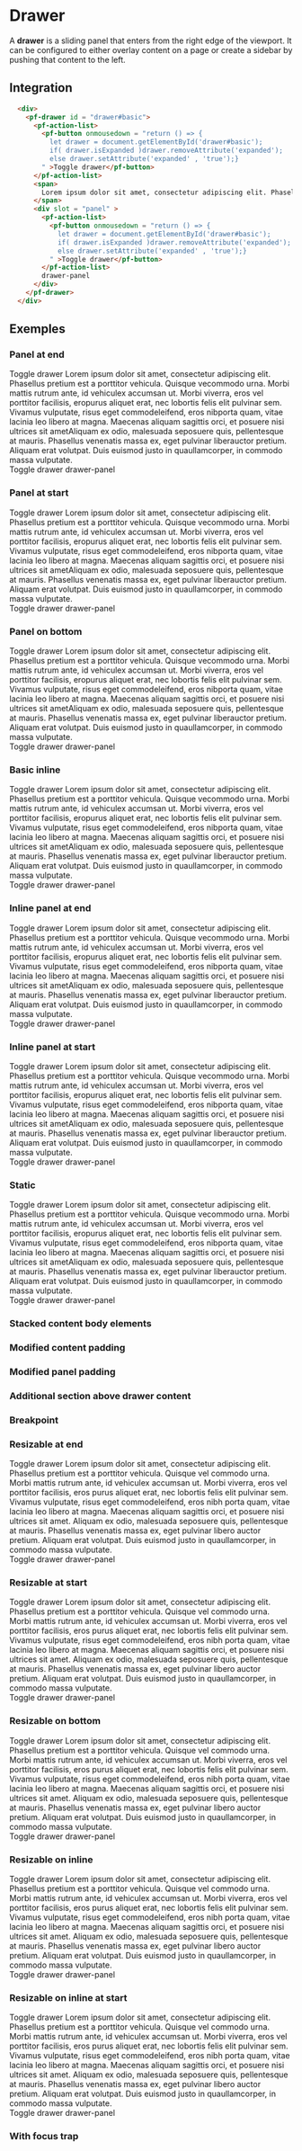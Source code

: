 # Drawer

A **drawer** is a sliding panel that enters from the right edge of the viewport. It can be configured to either overlay content on a page or create a sidebar by pushing that content to the left.

## Integration

```html live
  <div>
    <pf-drawer id = "drawer#basic">
      <pf-action-list>
        <pf-button onmousedown = "return () => {
          let drawer = document.getElementById('drawer#basic');
          if( drawer.isExpanded )drawer.removeAttribute('expanded');
          else drawer.setAttribute('expanded' , 'true');}
        " >Toggle drawer</pf-button>
      </pf-action-list>
      <span>
        Lorem ipsum dolor sit amet, consectetur adipiscing elit. Phasellus pretium est a porttitor vehicula. Quisque vel commodo urna. Morbi mattis rutrum ante, id vehiculex accumsan ut. Morbi viverra, eros vel porttitor facilisis, eros purus aliquet erat, nec lobortis felis elit pulvinar sem. Vivamus vulputate, risus eget commodeleifend, eros nibh porta quam, vitae lacinia leo libero at magna. Maecenas aliquam sagittis orci, et posuere nisi ultrices sit amet. Aliquam ex odio, malesuada seposuere quis, pellentesque at mauris. Phasellus venenatis massa ex, eget pulvinar libero auctor pretium. Aliquam erat volutpat. Duis euismod justo in quaullamcorper, in commodo massa vulputate.
      </span>
      <div slot = "panel" >
        <pf-action-list>
          <pf-button onmousedown = "return () => {
            let drawer = document.getElementById('drawer#basic');
            if( drawer.isExpanded )drawer.removeAttribute('expanded');
            else drawer.setAttribute('expanded' , 'true');}
          " >Toggle drawer</pf-button>
        </pf-action-list>
        drawer-panel
      </div>
    </pf-drawer>
  </div>
```

## Exemples

### Panel at end

<div class = "sample-bloc">

  <pf-drawer id = "drawer#panelRight" panel-right >
    <pf-button onmousedown = "return () => {
      let drawer = document.getElementById('drawer#panelRight');
      if( drawer.isExpanded )drawer.removeAttribute('expanded');
      else drawer.setAttribute('expanded' , 'true');}
    " >Toggle drawer</pf-button>
    <span>
      Lorem ipsum dolor sit amet, consectetur adipiscing elit. Phasellus pretium est a porttitor vehicula. Quisque vecommodo urna. Morbi mattis rutrum ante, id vehiculex accumsan ut. Morbi viverra, eros vel porttitor facilisis, eropurus aliquet erat, nec lobortis felis elit pulvinar sem. Vivamus vulputate, risus eget commodeleifend, eros nibporta quam, vitae lacinia leo libero at magna. Maecenas aliquam sagittis orci, et posuere nisi ultrices sit ametAliquam ex odio, malesuada seposuere quis, pellentesque at mauris. Phasellus venenatis massa ex, eget pulvinar liberauctor pretium. Aliquam erat volutpat. Duis euismod justo in quaullamcorper, in commodo massa vulputate.
    </span>
    <div slot = "panel" >
      <pf-action-list>
        <pf-button onmousedown = "return () => {
          let drawer = document.getElementById('drawer#panelRight');
          if( drawer.isExpanded )drawer.removeAttribute('expanded');
          else drawer.setAttribute('expanded' , 'true');}
        " >Toggle drawer</pf-button>
      </pf-action-list>
      drawer-panel
    </div>
  </pf-drawer>

</div>

### Panel at start

<div class = "sample-bloc">

  <pf-drawer id = "drawer#panelLeft" panel-left >
    <pf-button onmousedown = "return () => {
      let drawer = document.getElementById('drawer#panelLeft');
      if( drawer.isExpanded )drawer.removeAttribute('expanded');
      else drawer.setAttribute('expanded' , 'true');}
    " >Toggle drawer</pf-button>
    <span>
      Lorem ipsum dolor sit amet, consectetur adipiscing elit. Phasellus pretium est a porttitor vehicula. Quisque vecommodo urna. Morbi mattis rutrum ante, id vehiculex accumsan ut. Morbi viverra, eros vel porttitor facilisis, eropurus aliquet erat, nec lobortis felis elit pulvinar sem. Vivamus vulputate, risus eget commodeleifend, eros nibporta quam, vitae lacinia leo libero at magna. Maecenas aliquam sagittis orci, et posuere nisi ultrices sit ametAliquam ex odio, malesuada seposuere quis, pellentesque at mauris. Phasellus venenatis massa ex, eget pulvinar liberauctor pretium. Aliquam erat volutpat. Duis euismod justo in quaullamcorper, in commodo massa vulputate.
    </span>
    <div slot = "panel" >
      <pf-action-list>
        <pf-button onmousedown = "return () => {
          let drawer = document.getElementById('drawer#panelLeft');
          if( drawer.isExpanded )drawer.removeAttribute('expanded');
          else drawer.setAttribute('expanded' , 'true');}
        " >Toggle drawer</pf-button>
      </pf-action-list>
      drawer-panel
    </div>
  </pf-drawer>

</div>

### Panel on bottom

<div class = "sample-bloc">

  <pf-drawer id = "drawer#panelBottom" panel-bottom >
    <pf-button onmousedown = "return () => {
      let drawer = document.getElementById('drawer#panelBottom');
      if( drawer.isExpanded )drawer.removeAttribute('expanded');
      else drawer.setAttribute('expanded' , 'true');}
    " >Toggle drawer</pf-button>
    <span>
      Lorem ipsum dolor sit amet, consectetur adipiscing elit. Phasellus pretium est a porttitor vehicula. Quisque vecommodo urna. Morbi mattis rutrum ante, id vehiculex accumsan ut. Morbi viverra, eros vel porttitor facilisis, eropurus aliquet erat, nec lobortis felis elit pulvinar sem. Vivamus vulputate, risus eget commodeleifend, eros nibporta quam, vitae lacinia leo libero at magna. Maecenas aliquam sagittis orci, et posuere nisi ultrices sit ametAliquam ex odio, malesuada seposuere quis, pellentesque at mauris. Phasellus venenatis massa ex, eget pulvinar liberauctor pretium. Aliquam erat volutpat. Duis euismod justo in quaullamcorper, in commodo massa vulputate.
    </span>
    <div slot = "panel" >
      <pf-action-list>
        <pf-button onmousedown = "return () => {
          let drawer = document.getElementById('drawer#panelBottom');
          if( drawer.isExpanded )drawer.removeAttribute('expanded');
          else drawer.setAttribute('expanded' , 'true');}
        " >Toggle drawer</pf-button>
      </pf-action-list>
      drawer-panel
    </div>
  </pf-drawer>

</div>

### Basic inline

<div class = "sample-bloc">

  <pf-drawer id = "drawer#inline" inline >
    <pf-button onmousedown = "return () => {
      let drawer = document.getElementById('drawer#inline');
      if( drawer.isExpanded )drawer.removeAttribute('expanded');
      else drawer.setAttribute('expanded' , 'true');}
    " >Toggle drawer</pf-button>
    <span>
      Lorem ipsum dolor sit amet, consectetur adipiscing elit. Phasellus pretium est a porttitor vehicula. Quisque vecommodo urna. Morbi mattis rutrum ante, id vehiculex accumsan ut. Morbi viverra, eros vel porttitor facilisis, eropurus aliquet erat, nec lobortis felis elit pulvinar sem. Vivamus vulputate, risus eget commodeleifend, eros nibporta quam, vitae lacinia leo libero at magna. Maecenas aliquam sagittis orci, et posuere nisi ultrices sit ametAliquam ex odio, malesuada seposuere quis, pellentesque at mauris. Phasellus venenatis massa ex, eget pulvinar liberauctor pretium. Aliquam erat volutpat. Duis euismod justo in quaullamcorper, in commodo massa vulputate.
    </span>
    <div slot = "panel" >
      <pf-action-list>
        <pf-button onmousedown = "return () => {
          let drawer = document.getElementById('drawer#inline');
          if( drawer.isExpanded )drawer.removeAttribute('expanded');
          else drawer.setAttribute('expanded' , 'true');}
        " >Toggle drawer</pf-button>
      </pf-action-list>
      drawer-panel
    </div>
  </pf-drawer>

</div>

### Inline panel at end

<div class = "sample-bloc">

  <pf-drawer id = "drawer#inline#panelRight" inline panel-right >
    <pf-button onmousedown = "return () => {
      let drawer = document.getElementById('drawer#inline#panelRight');
      if( drawer.isExpanded )drawer.removeAttribute('expanded');
      else drawer.setAttribute('expanded' , 'true');}
    " >Toggle drawer</pf-button>
    <span>
      Lorem ipsum dolor sit amet, consectetur adipiscing elit. Phasellus pretium est a porttitor vehicula. Quisque vecommodo urna. Morbi mattis rutrum ante, id vehiculex accumsan ut. Morbi viverra, eros vel porttitor facilisis, eropurus aliquet erat, nec lobortis felis elit pulvinar sem. Vivamus vulputate, risus eget commodeleifend, eros nibporta quam, vitae lacinia leo libero at magna. Maecenas aliquam sagittis orci, et posuere nisi ultrices sit ametAliquam ex odio, malesuada seposuere quis, pellentesque at mauris. Phasellus venenatis massa ex, eget pulvinar liberauctor pretium. Aliquam erat volutpat. Duis euismod justo in quaullamcorper, in commodo massa vulputate.
    </span>
    <div slot = "panel" >
      <pf-action-list>
        <pf-button onmousedown = "return () => {
          let drawer = document.getElementById('drawer#inline#panelRight');
          if( drawer.isExpanded )drawer.removeAttribute('expanded');
          else drawer.setAttribute('expanded' , 'true');}
        " >Toggle drawer</pf-button>
      </pf-action-list>
      drawer-panel
    </div>
  </pf-drawer>

</div>

### Inline panel at start

<div class = "sample-bloc">

  <pf-drawer id = "drawer#inline#panelLeft" inline panel-left >
    <pf-button onmousedown = "return () => {
      let drawer = document.getElementById('drawer#inline#panelLeft');
      if( drawer.isExpanded )drawer.removeAttribute('expanded');
      else drawer.setAttribute('expanded' , 'true');}
    " >Toggle drawer</pf-button>
    <span>
      Lorem ipsum dolor sit amet, consectetur adipiscing elit. Phasellus pretium est a porttitor vehicula. Quisque vecommodo urna. Morbi mattis rutrum ante, id vehiculex accumsan ut. Morbi viverra, eros vel porttitor facilisis, eropurus aliquet erat, nec lobortis felis elit pulvinar sem. Vivamus vulputate, risus eget commodeleifend, eros nibporta quam, vitae lacinia leo libero at magna. Maecenas aliquam sagittis orci, et posuere nisi ultrices sit ametAliquam ex odio, malesuada seposuere quis, pellentesque at mauris. Phasellus venenatis massa ex, eget pulvinar liberauctor pretium. Aliquam erat volutpat. Duis euismod justo in quaullamcorper, in commodo massa vulputate.
    </span>
    <div slot = "panel" >
      <pf-action-list>
        <pf-button onmousedown = "return () => {
          let drawer = document.getElementById('drawer#inline#panelLeft');
          if( drawer.isExpanded )drawer.removeAttribute('expanded');
          else drawer.setAttribute('expanded' , 'true');}
        " >Toggle drawer</pf-button>
      </pf-action-list>
      drawer-panel
    </div>
  </pf-drawer>

</div>

### Static

<div class = "sample-bloc">

  <pf-drawer id = "drawer#expanded#static" expanded static >
    <pf-button onmousedown = "return () => {
      let drawer = document.getElementById('drawer#expanded#static');
      if( drawer.isExpanded )drawer.removeAttribute('expanded');
      else drawer.setAttribute('expanded' , 'true');}
    " >Toggle drawer</pf-button>
    <span>
      Lorem ipsum dolor sit amet, consectetur adipiscing elit. Phasellus pretium est a porttitor vehicula. Quisque vecommodo urna. Morbi mattis rutrum ante, id vehiculex accumsan ut. Morbi viverra, eros vel porttitor facilisis, eropurus aliquet erat, nec lobortis felis elit pulvinar sem. Vivamus vulputate, risus eget commodeleifend, eros nibporta quam, vitae lacinia leo libero at magna. Maecenas aliquam sagittis orci, et posuere nisi ultrices sit ametAliquam ex odio, malesuada seposuere quis, pellentesque at mauris. Phasellus venenatis massa ex, eget pulvinar liberauctor pretium. Aliquam erat volutpat. Duis euismod justo in quaullamcorper, in commodo massa vulputate.
    </span>
    <div slot = "panel" >
      <pf-action-list>
        <pf-button onmousedown = "return () => {
          let drawer = document.getElementById('drawer#expanded#static');
          if( drawer.isExpanded )drawer.removeAttribute('expanded');
          else drawer.setAttribute('expanded' , 'true');}
        " >Toggle drawer</pf-button>
      </pf-action-list>
      drawer-panel
    </div>
  </pf-drawer>

</div>

### Stacked content body elements
### Modified content padding
### Modified panel padding
### Additional section above drawer content
### Breakpoint
### Resizable at end

<div class = "sample-bloc">

  <pf-drawer id = "drawer#panelRight#resizable" panel-right resizable >
    <div>
      <pf-action-list>
        <pf-button onmousedown = "return () => {
          let drawer = document.getElementById('drawer#panelRight#resizable');
          if( drawer.isExpanded )drawer.removeAttribute('expanded');
          else drawer.setAttribute('expanded' , 'true');}
        " >Toggle drawer</pf-button>
      </pf-action-list>
      <span>
      Lorem ipsum dolor sit amet, consectetur adipiscing elit. Phasellus pretium est a porttitor vehicula. Quisque vel commodo urna. Morbi mattis rutrum ante, id vehiculex accumsan ut. Morbi viverra, eros vel porttitor facilisis, eros purus aliquet erat, nec lobortis felis elit pulvinar sem. Vivamus vulputate, risus eget commodeleifend, eros nibh porta quam, vitae lacinia leo libero at magna. Maecenas aliquam sagittis orci, et posuere nisi ultrices sit amet. Aliquam ex odio, malesuada seposuere quis, pellentesque at mauris. Phasellus venenatis massa ex, eget pulvinar libero auctor pretium. Aliquam erat volutpat. Duis euismod justo in quaullamcorper, in commodo massa vulputate.
      </span>
    </div>
    <div slot = "panel">
      <pf-action-list>
        <pf-button onmousedown = "return () => {
          let drawer = document.getElementById('drawer#panelRight#resizable');
          if( drawer.isExpanded )drawer.removeAttribute('expanded');
          else drawer.setAttribute('expanded' , 'true');}
        " >Toggle drawer</pf-button>
      </pf-action-list>
      drawer-panel
    </div>
  </pf-drawer>

</div>

### Resizable at start

<div class = "sample-bloc">

  <pf-drawer id = "drawer#panelLeft#resizable" panel-left resizable >
    <div>
      <pf-action-list>
        <pf-button onmousedown = "return () => {
          let drawer = document.getElementById('drawer#panelLeft#resizable');
          if( drawer.isExpanded )drawer.removeAttribute('expanded');
          else drawer.setAttribute('expanded' , 'true');}
        " >Toggle drawer</pf-button>
      </pf-action-list>
      <span>
      Lorem ipsum dolor sit amet, consectetur adipiscing elit. Phasellus pretium est a porttitor vehicula. Quisque vel commodo urna. Morbi mattis rutrum ante, id vehiculex accumsan ut. Morbi viverra, eros vel porttitor facilisis, eros purus aliquet erat, nec lobortis felis elit pulvinar sem. Vivamus vulputate, risus eget commodeleifend, eros nibh porta quam, vitae lacinia leo libero at magna. Maecenas aliquam sagittis orci, et posuere nisi ultrices sit amet. Aliquam ex odio, malesuada seposuere quis, pellentesque at mauris. Phasellus venenatis massa ex, eget pulvinar libero auctor pretium. Aliquam erat volutpat. Duis euismod justo in quaullamcorper, in commodo massa vulputate.
      </span>
    </div>
    <div slot = "panel">
      <pf-action-list>
        <pf-button onmousedown = "return () => {
          let drawer = document.getElementById('drawer#panelLeft#resizable');
          if( drawer.isExpanded )drawer.removeAttribute('expanded');
          else drawer.setAttribute('expanded' , 'true');}
        " >Toggle drawer</pf-button>
      </pf-action-list>
      drawer-panel
    </div>
  </pf-drawer>

</div>

### Resizable on bottom

<div class = "sample-bloc">

  <pf-drawer id = "drawer#panelBottom#resizable" panel-bottom resizable >
    <div>
      <pf-action-list>
        <pf-button onmousedown = "return () => {
          let drawer = document.getElementById('drawer#panelBottom#resizable');
          if( drawer.isExpanded )drawer.removeAttribute('expanded');
          else drawer.setAttribute('expanded' , 'true');}
        " >Toggle drawer</pf-button>
      </pf-action-list>
      <span>
      Lorem ipsum dolor sit amet, consectetur adipiscing elit. Phasellus pretium est a porttitor vehicula. Quisque vel commodo urna. Morbi mattis rutrum ante, id vehiculex accumsan ut. Morbi viverra, eros vel porttitor facilisis, eros purus aliquet erat, nec lobortis felis elit pulvinar sem. Vivamus vulputate, risus eget commodeleifend, eros nibh porta quam, vitae lacinia leo libero at magna. Maecenas aliquam sagittis orci, et posuere nisi ultrices sit amet. Aliquam ex odio, malesuada seposuere quis, pellentesque at mauris. Phasellus venenatis massa ex, eget pulvinar libero auctor pretium. Aliquam erat volutpat. Duis euismod justo in quaullamcorper, in commodo massa vulputate.
      </span>
    </div>
    <div slot = "panel">
      <pf-action-list>
        <pf-button onmousedown = "return () => {
          let drawer = document.getElementById('drawer#panelBottom#resizable');
          if( drawer.isExpanded )drawer.removeAttribute('expanded');
          else drawer.setAttribute('expanded' , 'true');}
        " >Toggle drawer</pf-button>
      </pf-action-list>
      drawer-panel
    </div>
  </pf-drawer>

</div>

### Resizable on inline

<div class = "sample-bloc">

  <pf-drawer id = "drawer#panelRight#resizable#inline" panel-right resizable inline>
    <div>
      <pf-action-list>
        <pf-button onmousedown = "return () => {
          let drawer = document.getElementById('drawer#panelRight#resizable#inline');
          if( drawer.isExpanded )drawer.removeAttribute('expanded');
          else drawer.setAttribute('expanded' , 'true');}
        " >Toggle drawer</pf-button>
      </pf-action-list>
      <span>
      Lorem ipsum dolor sit amet, consectetur adipiscing elit. Phasellus pretium est a porttitor vehicula. Quisque vel commodo urna. Morbi mattis rutrum ante, id vehiculex accumsan ut. Morbi viverra, eros vel porttitor facilisis, eros purus aliquet erat, nec lobortis felis elit pulvinar sem. Vivamus vulputate, risus eget commodeleifend, eros nibh porta quam, vitae lacinia leo libero at magna. Maecenas aliquam sagittis orci, et posuere nisi ultrices sit amet. Aliquam ex odio, malesuada seposuere quis, pellentesque at mauris. Phasellus venenatis massa ex, eget pulvinar libero auctor pretium. Aliquam erat volutpat. Duis euismod justo in quaullamcorper, in commodo massa vulputate.
      </span>
    </div>
    <div slot = "panel">
      <pf-action-list>
        <pf-button onmousedown = "return () => {
          let drawer = document.getElementById('drawer#panelRight#resizable#inline');
          if( drawer.isExpanded )drawer.removeAttribute('expanded');
          else drawer.setAttribute('expanded' , 'true');}
        " >Toggle drawer</pf-button>
      </pf-action-list>
      drawer-panel
    </div>
  </pf-drawer>

</div>

### Resizable on inline at start

<div class = "sample-bloc">

  <pf-drawer id = "drawer#panelLeft#resizable#inline" panel-left resizable inline>
    <div>
      <pf-action-list>
        <pf-button onmousedown = "return () => {
          let drawer = document.getElementById('drawer#panelLeft#resizable#inline');
          if( drawer.isExpanded )drawer.removeAttribute('expanded');
          else drawer.setAttribute('expanded' , 'true');}
        " >Toggle drawer</pf-button>
      </pf-action-list>
      <span>
      Lorem ipsum dolor sit amet, consectetur adipiscing elit. Phasellus pretium est a porttitor vehicula. Quisque vel commodo urna. Morbi mattis rutrum ante, id vehiculex accumsan ut. Morbi viverra, eros vel porttitor facilisis, eros purus aliquet erat, nec lobortis felis elit pulvinar sem. Vivamus vulputate, risus eget commodeleifend, eros nibh porta quam, vitae lacinia leo libero at magna. Maecenas aliquam sagittis orci, et posuere nisi ultrices sit amet. Aliquam ex odio, malesuada seposuere quis, pellentesque at mauris. Phasellus venenatis massa ex, eget pulvinar libero auctor pretium. Aliquam erat volutpat. Duis euismod justo in quaullamcorper, in commodo massa vulputate.
      </span>
    </div>
    <div slot = "panel">
      <pf-action-list>
        <pf-button onmousedown = "return () => {
          let drawer = document.getElementById('drawer#panelLeft#resizable#inline');
          if( drawer.isExpanded )drawer.removeAttribute('expanded');
          else drawer.setAttribute('expanded' , 'true');}
        " >Toggle drawer</pf-button>
      </pf-action-list>
      drawer-panel
    </div>
  </pf-drawer>

</div>

### With focus trap
